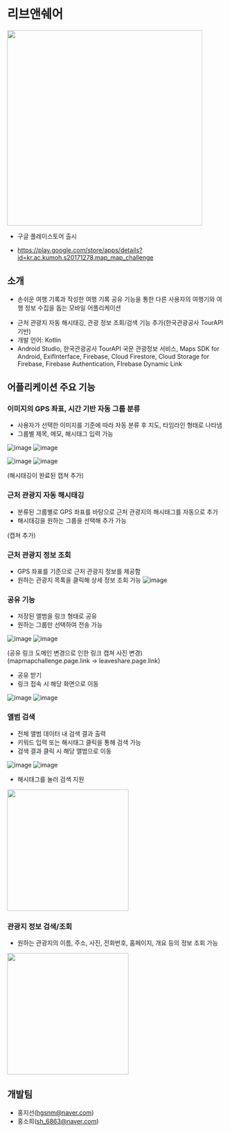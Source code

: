 # 리브앤쉐어
<img src="https://user-images.githubusercontent.com/55406486/108613548-61a21400-7436-11eb-8c45-016c0689fe49.png"  width="450" height="450">

- 구글 플레이스토어 출시 
* https://play.google.com/store/apps/details?id=kr.ac.kumoh.s20171278.map_map_challenge

## 소개
- 손쉬운 여행 기록과 작성한 여행 기록 공유 기능을 통한 다른 사용자의 여행기와 여행 정보 수집을 돕는 모바일 어플리케이션
* 근처 관광지 자동 해시태깅, 관광 정보 조회/검색 기능 추가(한국관광공사 TourAPI 기반)
* 개발 언어: Kotlin
* Android Studio, 한국관광공사 TourAPI 국문 관광정보 서비스, Maps SDK for Android, ExifInterface, Firebase, Cloud Firestore, Cloud Storage for Firebase, Firebase Authentication, FIrebase Dynamic Link

## 어플리케이션 주요 기능
### 이미지의 GPS 좌표, 시간 기반 자동 그룹 분류
* 사용자가 선택한 이미지를 기준에 따라 자동 분류 후 지도, 타임라인 형태로 나타냄
* 그룹별 제목, 메모, 해시태그 입력 가능

![image](https://user-images.githubusercontent.com/55406486/92082954-3bdd7000-ee00-11ea-8c09-f6165e3ee764.png)
![image](https://user-images.githubusercontent.com/55406486/92082986-4861c880-ee00-11ea-9395-4526b98314ee.png)

![image](https://user-images.githubusercontent.com/55406486/92083144-852dbf80-ee00-11ea-99e5-dc49395ebe06.png)
![image](https://user-images.githubusercontent.com/55406486/92083312-d0e06900-ee00-11ea-8d2f-865afcab3b62.png)

(해시태깅이 완료된 캡쳐 추가)

### 근처 관광지 자동 해시태깅
* 분류된 그룹별로 GPS 좌표를 바탕으로 근처 관광지의 해시태그를 자동으로 추가
* 해시태깅을 원하는 그룹을 선택해 추가 가능

(캡쳐 추가)

### 근처 관광지 정보 조회
* GPS 좌표를 기준으로 근처 관광지 정보를 제공함
* 원하는 관광지 목록을 클릭해 상세 정보 조회 가능
![image](https://user-images.githubusercontent.com/55406486/108613639-2e13b980-7437-11eb-878d-4102f2b162b7.jpg)


### 공유 기능
* 저장된 앨범을 링크 형태로 공유
* 원하는 그룹만 선택하여 전송 가능

![image](https://user-images.githubusercontent.com/55406486/92083369-e786c000-ee00-11ea-9162-7ed177880962.png)
![image](https://user-images.githubusercontent.com/55406486/92083380-eb1a4700-ee00-11ea-8ed6-c1e71d72cadd.png)

(공유 링크 도메인 변경으로 인한 링크 캡쳐 사진 변경)
(mapmapchallenge.page.link -> leaveshare.page.link)

* 공유 받기
* 링크 접속 시 해당 화면으로 이동

![image](https://user-images.githubusercontent.com/55406486/92083482-11d87d80-ee01-11ea-91ee-296fadc20c09.png)
![image](https://user-images.githubusercontent.com/55406486/92083506-1866f500-ee01-11ea-937b-856e951e99fb.png)


### 앨범 검색
* 전체 앨범 데이터 내 검색 결과 출력
* 키워드 입력 또는 해시태그 클릭을 통해 검색 가능
* 검색 결과 클릭 시 해당 앨범으로 이동

![image](https://user-images.githubusercontent.com/55406486/92083758-6c71d980-ee01-11ea-998c-21a5ad9fffe9.png)
![image](https://user-images.githubusercontent.com/55406486/92083763-6e3b9d00-ee01-11ea-8dc4-c99c93ede8f0.png)

- 해시태그를 눌러 검색 지원
<img src="https://user-images.githubusercontent.com/55406486/108613638-2b18c900-7437-11eb-8738-6092206533e9.jpg" width="280" >

### 관광지 정보 검색/조회
* 원하는 관광지의 이름, 주소, 사진, 전화번호, 홈페이지, 개요 등의 정보 조회 가능
<img src="https://user-images.githubusercontent.com/55406486/108613636-281dd880-7437-11eb-9ad1-08f99511ec05.jpg" width="280" >


## 개발팀
* 홍지선(hgsnm@naver.com)
* 홍소희(sh_6863@naver.com)

